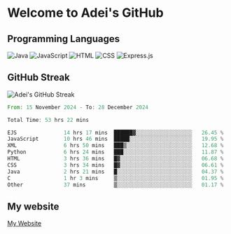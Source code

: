# Welcome to Adei's GitHub

## Programming Languages
![Java](https://img.shields.io/badge/Java-007396?style=flat-square&logo=java&logoColor=white)
![JavaScript](https://img.shields.io/badge/JavaScript-F7DF1E?style=flat-square&logo=javascript&logoColor=black)
![HTML](https://img.shields.io/badge/HTML-E34F26?style=flat-square&logo=html5&logoColor=white)
![CSS](https://img.shields.io/badge/CSS-1572B6?style=flat-square&logo=css3&logoColor=white)
![Express.js](https://img.shields.io/badge/Express.js-000000?style=flat-square&logo=express&logoColor=white)


## GitHub Streak
![Adei's GitHub Streak](https://github-readme-streak-stats.herokuapp.com/?user=AdeiTamayo&hide_border=true)

<!--START_SECTION:waka-->

```rust
From: 15 November 2024 - To: 28 December 2024

Total Time: 53 hrs 22 mins

EJS               14 hrs 17 mins  ██████▓░░░░░░░░░░░░░░░░░░   26.45 %
JavaScript        10 hrs 46 mins  █████░░░░░░░░░░░░░░░░░░░░   19.95 %
XML               6 hrs 50 mins   ███▒░░░░░░░░░░░░░░░░░░░░░   12.68 %
Python            6 hrs 24 mins   ███░░░░░░░░░░░░░░░░░░░░░░   11.87 %
HTML              3 hrs 36 mins   █▓░░░░░░░░░░░░░░░░░░░░░░░   06.68 %
CSS               3 hrs 34 mins   █▓░░░░░░░░░░░░░░░░░░░░░░░   06.61 %
Java              2 hrs 21 mins   █░░░░░░░░░░░░░░░░░░░░░░░░   04.37 %
C                 1 hr 3 mins     ▒░░░░░░░░░░░░░░░░░░░░░░░░   01.95 %
Other             37 mins         ▒░░░░░░░░░░░░░░░░░░░░░░░░   01.17 %
```

<!--END_SECTION:waka-->

## My website
[My Website](https://adei.eus)


